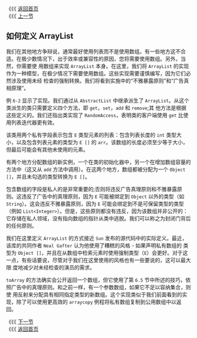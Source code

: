 《《《 [返回首页](../README.md)       <br/>
《《《 [上一节](06_The_Principle_of_Indecent_Exposure.md)

## 如何定义 ArrayList

我们在其他地方争辩说，通常最好使用列表而不是使用数组。有一些地方这不合适。在极少数情况下，出于效率或兼容性的原因，您将需要使用数组。另外，当然，你需要使
用数组来实现 `ArrayList` 本身。在这里，我们将 `ArrayList` 的实现作为一种模型，在极少情况下需要使用数组。这些实现需要谨慎编写，因为它们必然涉及使用未经
检查的强制转换。我们将看到实施中的“不雅暴露原则”和“广告真相原理”。
 
例 `6-2` 显示了实现。我们通过从 `AbstractList` 中继承派生了 `ArrayList`。从这个类派生的类只需要定义四个方法，即 `get`，`set`，`add` 和 `remove`;其
他方法是根据这些定义的。我们还指出类实现了 `RandomAccess`，表明类的客户端使用 `get` 比使用列表迭代器更有效。

该类用两个私有字段表示包含 `E` 类型元素的列表：包含列表长度的 `int` 类型大小，以及包含列表元素的类型为 `E []` 的 `arr`。该数组的长度必须至少等于大小，
但最后可能会有其他未使用的元素。

有两个地方分配数组的新实例，一个在类的初始化器中，另一个在增加数组容量的方法中（这又从 `add` 方法中调用）。在这两个地方，数组都被分配为一个 
`Object []`，并且未勾选的类型转换为 `E []`。

包含数组的字段是私人的是非常重要的;否则将违反广告真理原则和不雅暴露原则。这违反了广告中的真理原则，因为 `E` 可能被绑定到 `Object` 以外的类型（如 
`String`）。这会违反不雅暴露原则，因为 `E` 可能会绑定到不是可保留类型的类型（例如 `List<Integer>`）。但是，这些原则都没有违反，因为该数组并非公开的：
它存储在私人领域，没有指向数组的指针从类中逃脱。我们可以称之为封闭门背后的任何原则。

我们在这里定义 `ArrayList` 的方式接近 `Sun` 发布的源代码中的实际定义。最近，该库的共同作者 `Neal Gafter` 认为他使用了糟糕的风格 - 如果声明私有数组的
类型为 `Object []`，并且在从数组中检索元素时使用强制类型（`E`）会更好。对于这一点，有些话要说，尽管对于我们在这里使用的风格也有一些要说的，这可以最大限
度地减少对未经检查的演员的需求。

`toArray` 的方法确实会公开返回一个数组，但它使用了第 `6.5` 节中所述的技巧，依照广告中的真理原则。和之前一样，有一个参数数组，如果它不足以容纳集合，则使
用反射来分配具有相同指定类型的新数组。这个实现类似于我们前面看到的实现，除了可以使用更高效的 `arraycopy` 例程将私有数组复制到公用数组中以返回。

《《《 [下一节](08_Array_Creation_and_Varargs.md)      <br/>
《《《 [返回首页](../README.md)
